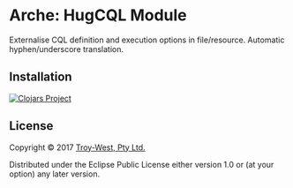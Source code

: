 # Arche: HugCQL Module

  Externalise CQL definition and execution options in file/resource. Automatic hyphen/underscore translation.

## Installation

  [![Clojars Project](https://img.shields.io/clojars/v/com.troy-west/arche-hugcql.svg)](https://clojars.org/com.troy-west/arche-hugcql)

## License

Copyright © 2017 [Troy-West, Pty Ltd.](http://www.troywest.com)

Distributed under the Eclipse Public License either version 1.0 or (at your option) any later version.
